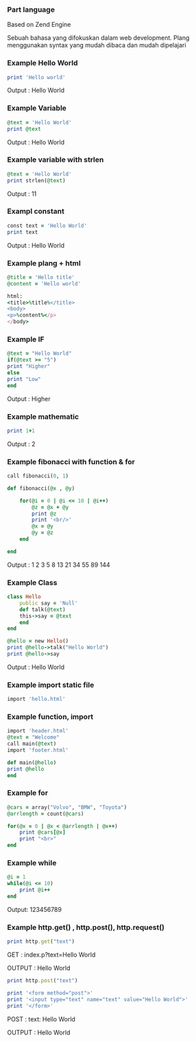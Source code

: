 ### Part language
Based on Zend Engine

Sebuah bahasa yang difokuskan dalam web development. Plang menggunakan syntax yang mudah dibaca dan mudah dipelajari

### Example Hello World
```ruby
print 'Hello world'
```
Output : Hello World

### Example Variable

```ruby
@text = 'Hello World'
print @text
```
Output : Hello World

### Example variable with strlen
```ruby
@text = 'Hello World'
print strlen(@text)
```
Output : 11

### Exampl constant
```ruby
const text = 'Hello World'
print text
```
Output : Hello World

### Example plang + html
```ruby
@title = 'Hello title'
@content = 'Hello world'

html:
<title>%title%</title>
<body>
<p>%content%</p>
</body>
```

### Example IF

```ruby
@text = "Hello World"
if(@text >= "5")
print "Higher"
else
print "Low"
end
```
Output : Higher

### Example mathematic
```ruby
print 1+1
```
Output : 2

### Example fibonacci with function & for

```ruby
call fibonacci(0, 1)

def fibonacci(@x , @y)

    for(@i = 0 | @i <= 10 | @i++)
        @z = @x + @y
        print @z
        print '<br/>'
        @x = @y    
        @y = @z     
    end

end
```

Output :
1
2
3
5
8
13
21
34
55
89
144

### Example Class
```ruby
class Hello
    public say = 'Null'
    def talk(@text)
    this->say = @text
    end
end

@hello = new Hello()
print @hello->talk("Hello World")
print @hello->say
```
Output : Hello World

### Example import static file
```ruby
import 'hello.html'
```
### Example function, import
```ruby
import 'header.html'
@text = "Welcome"
call main(@text)
import 'footer.html'

def main(@hello)
print @hello
end
```
### Example for
```ruby
@cars = array("Volvo", "BMW", "Toyota")
@arrlength = count(@cars)

for(@x = 0 | @x < @arrlength | @x++)
    print @cars[@x]
    print "<br>"
end
```

### Example while
```ruby
@i = 1
while(@i <= 10)
    print @i++
end
```
Output: 123456789

### Example http.get() , http.post(), http.request()
```ruby
print http.get("text")
```
GET : index.p?text=Hello World

OUTPUT : Hello World

```ruby
print http.post("text")

print '<form method="post">'
print '<input type="text" name="text" value="Hello World">'
print '</form>'
```
POST : text: Hello World

OUTPUT : Hello World